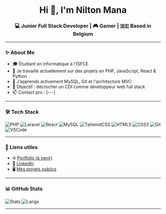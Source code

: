 <h1 align="center">Hi 👋, I'm Nilton Mana</h1>
<h3 align="center">💻 Junior Full Stack Developer | 🎮 Gamer | 🇧🇪 Based in Belgium</h3>

---

### ✨ About Me
- 🎓 Étudiant en informatique à l'ISFCE 
- 🔭 Je travaille actuellement sur des projets en PHP, JavaScript, React & Python
- 🧠 J’apprends activement MySQL, Git et l'architecture MVC
- 🎯 Objectif : décrocher un CDI comme développeur web full stack
- 📫 Contact pro : [---]

---

### 🛠️ Tech Stack
![PHP](https://img.shields.io/badge/php-777BB4?style=for-the-badge&logo=php&logoColor=white)
![Laravel](https://img.shields.io/badge/laravel-FB503B?style=for-the-badge&logo=laravel&logoColor=white)
![React](https://img.shields.io/badge/react-20232A?style=for-the-badge&logo=react&logoColor=61DAFB)
![MySQL](https://img.shields.io/badge/mysql-00000F?style=for-the-badge&logo=mysql&logoColor=white)
![TailwindCSS](https://img.shields.io/badge/tailwindcss-06B6D4?style=for-the-badge&logo=tailwindcss&logoColor=white)
![HTML5](https://img.shields.io/badge/html5-E34F26?style=for-the-badge&logo=html5&logoColor=white)
![CSS3](https://img.shields.io/badge/css3-1572B6?style=for-the-badge&logo=css3&logoColor=white)
![Git](https://img.shields.io/badge/git-F05032?style=for-the-badge&logo=git&logoColor=white)
![VSCode](https://img.shields.io/badge/VS%20Code-007ACC?style=for-the-badge&logo=visual-studio-code&logoColor=white)

---

### 🔗 Liens utiles
- 🌐 [Portfolio (à venir)](---)
- 🧠 [LinkedIn](---)
- 🖥️ [Mes projets publics](---)

---

### 📊 GitHub Stats
![Stats](https://github-readme-stats.vercel.app/api?username=mana-rj11&show_icons=true&theme=tokyonight)
![Langs](https://github-readme-stats.vercel.app/api/top-langs/?username=mana-rj11&layout=compact&theme=tokyonight)

---
